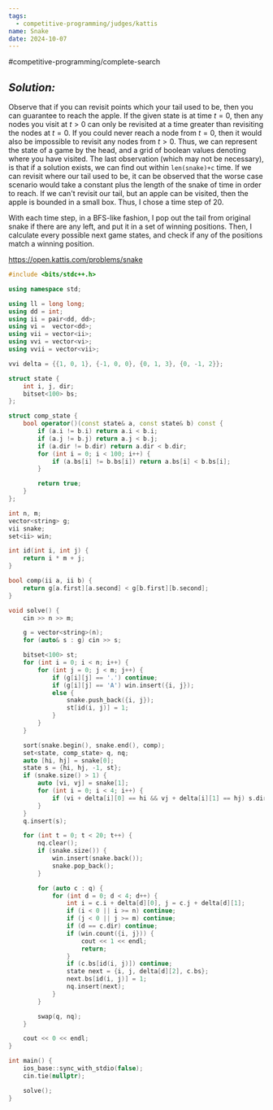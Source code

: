```yaml
---
tags:
  - competitive-programming/judges/kattis
name: Snake
date: 2024-10-07
---
```

#competitive-programming/complete-search 
## _Solution:_
Observe that if you can revisit points which your tail used to be, then you can guarantee to reach the apple. If the given state is at time $t=0$, then any nodes you visit at $t>0$ can only be revisited at a time greater than revisiting the nodes at $t=0$. If you could never reach a node from $t=0$, then it would also be impossible to revisit any nodes from $t>0$. Thus, we can represent the state of a game by the head, and a grid of boolean values denoting where you have visited. The last observation (which may not be necessary), is that if a solution exists, we can find out within `len(snake)+c` time. If we can revisit where our tail used to be, it can be observed that the worse case scenario would take a constant plus the length of the snake of time in order to reach. If we can't revisit our tail, but an apple can be visited, then the apple is bounded in a small box. Thus, I chose a time step of 20.

With each time step, in a BFS-like fashion, I pop out the tail from original snake if there are any left, and put it in a set of winning positions. Then, I calculate every possible next game states, and check if any of the positions match a winning position.

https://open.kattis.com/problems/snake
```cpp
#include <bits/stdc++.h>

using namespace std;

using ll = long long;
using dd = int;
using ii = pair<dd, dd>;
using vi =  vector<dd>;
using vii = vector<ii>;
using vvi = vector<vi>;
using vvii = vector<vii>;

vvi delta = {{1, 0, 1}, {-1, 0, 0}, {0, 1, 3}, {0, -1, 2}};

struct state {
    int i, j, dir;
    bitset<100> bs;
};

struct comp_state {
    bool operator()(const state& a, const state& b) const {
        if (a.i != b.i) return a.i < b.i;
        if (a.j != b.j) return a.j < b.j;
        if (a.dir != b.dir) return a.dir < b.dir;
        for (int i = 0; i < 100; i++) {
            if (a.bs[i] != b.bs[i]) return a.bs[i] < b.bs[i];
        }

        return true;
    }
};

int n, m;
vector<string> g;
vii snake;
set<ii> win;

int id(int i, int j) {
    return i * m + j;
}

bool comp(ii a, ii b) {
    return g[a.first][a.second] < g[b.first][b.second];
}

void solve() {
    cin >> n >> m;

    g = vector<string>(n);
    for (auto& s : g) cin >> s;

    bitset<100> st;
    for (int i = 0; i < n; i++) {
        for (int j = 0; j < m; j++) {
            if (g[i][j] == '.') continue;
            if (g[i][j] == 'A') win.insert({i, j});
            else {
                snake.push_back({i, j});
                st[id(i, j)] = 1;
            }
        }
    }

    sort(snake.begin(), snake.end(), comp);
    set<state, comp_state> q, nq;
    auto [hi, hj] = snake[0];
    state s = {hi, hj, -1, st};
    if (snake.size() > 1) {
        auto [vi, vj] = snake[1];
        for (int i = 0; i < 4; i++) {
            if (vi + delta[i][0] == hi && vj + delta[i][1] == hj) s.dir = delta[i][2];
        }
    }
    q.insert(s);

    for (int t = 0; t < 20; t++) {
        nq.clear();
        if (snake.size()) {
            win.insert(snake.back());
            snake.pop_back();
        }

        for (auto c : q) {
            for (int d = 0; d < 4; d++) {
                int i = c.i + delta[d][0], j = c.j + delta[d][1];
                if (i < 0 || i >= n) continue;
                if (j < 0 || j >= m) continue;
                if (d == c.dir) continue;
                if (win.count({i, j})) {
                    cout << 1 << endl;
                    return;
                }
                if (c.bs[id(i, j)]) continue;
                state next = {i, j, delta[d][2], c.bs};
                next.bs[id(i, j)] = 1;
                nq.insert(next);
            }
        }

        swap(q, nq);
    }

    cout << 0 << endl;
}

int main() {
    ios_base::sync_with_stdio(false);
    cin.tie(nullptr);

    solve();
}
```